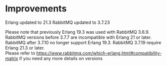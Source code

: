 # Improvements

Erlang updated to 21.3
RabbitMQ updated to 3.7.23

Please note that previously Erlang 19.3 was used with RabbitMQ 3.6.9.  RabbitMQ versions
before 3.7.7 are incompatible with Erlang 21 or later.  RabbitMQ after 3.7.10 no longer
support Erlang 19.3.  RabbitMQ 3.7.19 require Erlang 21.3 or later.  
Please refer to https://www.rabbitmq.com/which-erlang.html#compatibility-matrix if you
need any more details on versions
